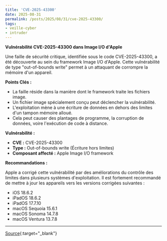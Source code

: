 ```yaml
---
title: 'CVE-2025-43300'
date: 2025-08-31
permalink: /posts/2025/08/31/cve-2025-43300/
tags:
- veille-cyber
- intruder
---
```

**Vulnérabilité CVE-2025-43300 dans Image I/O d'Apple**

Une faille de sécurité critique, identifiée sous le code CVE-2025-43300, a été découverte au sein du framework Image I/O d'Apple. Cette vulnérabilité de type "out-of-bounds write" permet à un attaquant de corrompre la mémoire d'un appareil.

**Points Clés :**

*   La faille réside dans la manière dont le framework traite les fichiers image.
*   Un fichier image spécialement conçu peut déclencher la vulnérabilité.
*   L'exploitation mène à une écriture de données en dehors des limites d'un tampon mémoire alloué.
*   Cela peut causer des plantages de programme, la corruption de données, voire l'exécution de code à distance.

**Vulnérabilité :**

*   **CVE :** CVE-2025-43300
*   **Type :** Out-of-bounds write (Écriture hors limites)
*   **Composant affecté :** Apple Image I/O framework

**Recommandations :**

Apple a corrigé cette vulnérabilité par des améliorations du contrôle des limites dans plusieurs systèmes d'exploitation. Il est fortement recommandé de mettre à jour les appareils vers les versions corrigées suivantes :

*   iOS 18.6.2
*   iPadOS 18.6.2
*   iPadOS 17.7.10
*   macOS Sequoia 15.6.1
*   macOS Sonoma 14.7.8
*   macOS Ventura 13.7.8

---
[Source](https://cvemon.intruder.io/cves/CVE-2025-43300){:target="_blank"}
